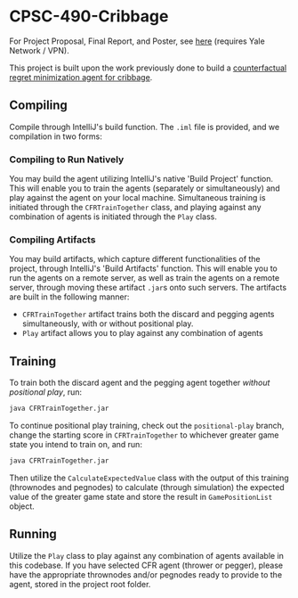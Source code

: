 # CPSC-490-Cribbage

For Project Proposal, Final Report, and Poster, see [here](https://zoo.cs.yale.edu/classes/cs490/23-24b/sebaraj.patrick.pds36/) (requires Yale Network / VPN).

This project is built upon the work previously done to build a [counterfactual regret minimization agent for cribbage](https://github.com/msolonko/CSEC-491-Cribbage/tree/master).

## Compiling
Compile through IntelliJ's build function. The `.iml` file is provided, and we compilation in two forms:

### Compiling to Run Natively
You may build the agent utilizing IntelliJ's native 'Build Project' function. This will enable you to train the agents (separately or simultaneously) and play against the agent on your local machine. Simultaneous training is initiated through the `CFRTrainTogether` class, and playing against any combination of agents is initiated through the `Play` class.

### Compiling Artifacts
You may build artifacts, which capture different functionalities of the project, through IntelliJ's 'Build Artifacts' function. This will enable you to run the agents on a remote server, as well as train the agents on a remote server, through moving these artifact `.jar`s onto such servers. The artifacts are built in the following manner:
- `CFRTrainTogether` artifact trains both the discard and pegging agents simultaneously, with or without positional play.
- `Play` artifact allows you to play against any combination of agents

## Training
To train both the discard agent and the pegging agent together *without positional play*, run:
```bash
java CFRTrainTogether.jar
```

To continue positional play training, check out the `positional-play` branch, change the starting score in `CFRTrainTogether` to whichever greater game state you intend to train on, and run:
```bash
java CFRTrainTogether.jar
```
Then utilize the `CalculateExpectedValue` class with the output of this training (thrownodes and pegnodes) to calculate (through simulation) the expected value of the greater game state and store the result in `GamePositionList` object.

## Running
Utilize the `Play` class to play against any combination of agents available in this codebase. If you have selected CFR agent (thrower or pegger), please have the appropriate thrownodes and/or pegnodes ready to provide to the agent, stored in the project root folder.

